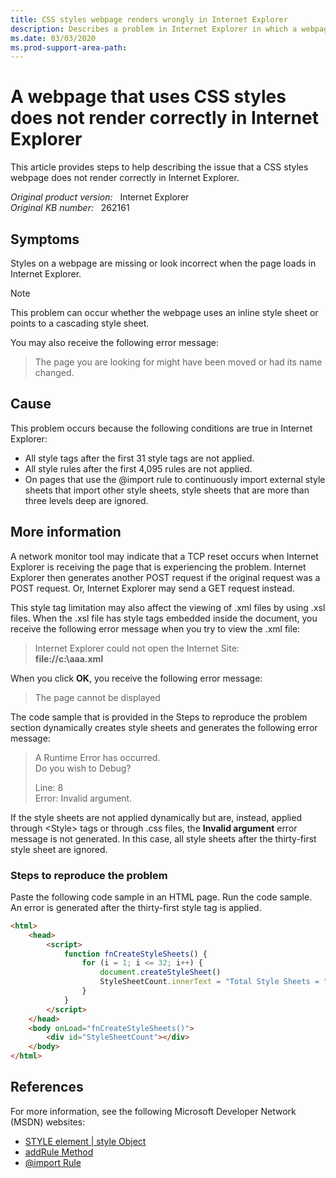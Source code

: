 ```yaml
---
title: CSS styles webpage renders wrongly in Internet Explorer
description: Describes a problem in Internet Explorer in which a webpage that uses CSS styles does not render correctly. Provides steps to reproduce the problem.
ms.date: 03/03/2020
ms.prod-support-area-path:
---
```

# A webpage that uses CSS styles does not render correctly in Internet Explorer

This article provides steps to help describing the issue that a CSS styles webpage does not render correctly in Internet Explorer.

_Original product version:_ &nbsp; Internet Explorer  
_Original KB number:_ &nbsp; 262161

## Symptoms

Styles on a webpage are missing or look incorrect when the page loads in Internet Explorer.

> [!NOTE]
> This problem can occur whether the webpage uses an inline style sheet or points to a cascading style sheet.

You may also receive the following error message:

> The page you are looking for might have been moved or had its name changed.

## Cause

This problem occurs because the following conditions are true in Internet Explorer:

- All style tags after the first 31 style tags are not applied.
- All style rules after the first 4,095 rules are not applied.
- On pages that use the @import rule to continuously import external style sheets that import other style sheets, style sheets that are more than three levels deep are ignored.

## More information

A network monitor tool may indicate that a TCP reset occurs when Internet Explorer is receiving the page that is experiencing the problem. Internet Explorer then generates another POST request if the original request was a POST request. Or, Internet Explorer may send a GET request instead.

This style tag limitation may also affect the viewing of .xml files by using .xsl files. When the .xsl file has style tags embedded inside the document, you receive the following error message when you try to view the .xml file:

> Internet Explorer could not open the Internet Site:  
> **file://c:\aaa.xml**

When you click **OK**, you receive the following error message:

> The page cannot be displayed

The code sample that is provided in the Steps to reproduce the problem section dynamically creates style sheets and generates the following error message:

> A Runtime Error has occurred.  
> Do you wish to Debug?
>
> Line: 8  
> Error: Invalid argument.

If the style sheets are not applied dynamically but are, instead, applied through \<Style> tags or through .css files, the **Invalid argument** error message is not generated. In this case, all style sheets after the thirty-first style sheet are ignored.

### Steps to reproduce the problem

Paste the following code sample in an HTML page. Run the code sample. An error is generated after the thirty-first style tag is applied.

```html
<html>
    <head>
        <script>
            function fnCreateStyleSheets() {
                for (i = 1; i <= 32; i++) {
                    document.createStyleSheet()
                    StyleSheetCount.innerText = "Total Style Sheets = " + i
                }
            }
        </script>
    </head>
    <body onLoad="fnCreateStyleSheets()">
        <div id="StyleSheetCount"></div>
    </body>
</html>
```

## References

For more information, see the following Microsoft Developer Network (MSDN) websites:

- [STYLE element | style Object](https://developer.mozilla.org/docs/Web/HTML/Element/style)
- [addRule Method](https://developer.mozilla.org/docs/Web/API/CSSStyleSheet#)
- [@import Rule](https://developer.mozilla.org/docs/Web/CSS/@import)
